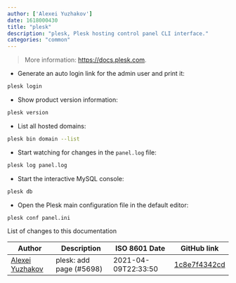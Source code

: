 ```yaml
---
author: ['Alexei Yuzhakov']
date: 1618000430
title: "plesk"
description: "plesk, Plesk hosting control panel CLI interface."
categories: "common"
---
```

> More information: <https://docs.plesk.com>.

- Generate an auto login link for the admin user and print it:

```bash
plesk login
```

- Show product version information:

```bash
plesk version
```

- List all hosted domains:

```bash
plesk bin domain --list
```

- Start watching for changes in the `panel.log` file:

```bash
plesk log panel.log
```

- Start the interactive MySQL console:

```bash
plesk db
```

- Open the Plesk main configuration file in the default editor:

```bash
plesk conf panel.ini
```
List of changes to this documentation


Author | Description | ISO 8601 Date | GitHub link
------|-----|-----|-----
[Alexei Yuzhakov](mailto:sibprogrammer@gmail.com) | plesk: add page (#5698) | 2021-04-09T22:33:50 | [1c8e7f4342cd](https://github.com/tldr-pages/tldr/commit/1c8e7f4342cddd5233dc13c2cc2b8c31e56c756d)

